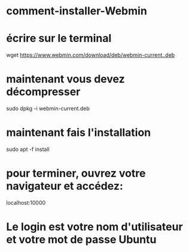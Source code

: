 # comment-installer-Webmin
# écrire sur le terminal
wget https://www.webmin.com/download/deb/webmin-current..deb
# maintenant vous devez décompresser
sudo dpkg -i webmin-current.deb
# maintenant fais l'installation
sudo apt -f install
# pour terminer, ouvrez votre navigateur et accédez:
localhost:10000
# Le login est votre nom d'utilisateur et votre mot de passe Ubuntu
